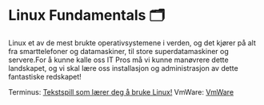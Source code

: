 # Linux Fundamentals 🗂
Linux et av de mest brukte operativsystemene i verden, og det kjører på alt fra smarttelefoner og datamaskiner,
til store superdatamaskiner og servere.For å kunne kalle oss IT Pros må vi kunne manøvrere dette landskapet, og vi skal lære oss installasjon og administrasjon av dette fantastiske redskapet!

Terminus: [Tekstspill som lærer deg å bruke Linux!](https://web.mit.edu/mprat/Public/web/Terminus/Web/main.html)
VmWare: [VmWare](https://osl-ita-vc-01.itacademy.no/)